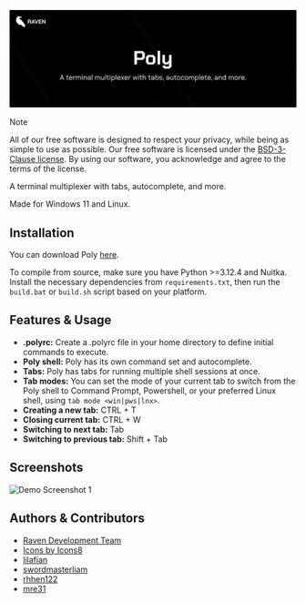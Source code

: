 <p align="center">
  <img src="banner.png" alt="Banner" width="800">
</p>

> [!NOTE]
> All of our free software is designed to respect your privacy, while being as simple to use as possible. Our free software is licensed under the [BSD-3-Clause license](https://ravendevteam.org/files/BSD-3-Clause.txt). By using our software, you acknowledge and agree to the terms of the license.

A terminal multiplexer with tabs, autocomplete, and more.

Made for Windows 11 and Linux.

## Installation
You can download Poly [here](https://ravendevteam.org/software/poly).

To compile from source, make sure you have Python >=3.12.4 and Nuitka. Install the necessary dependencies from `requirements.txt`, then run the `build.bat` or `build.sh` script based on your platform.

## Features & Usage
- **.polyrc:** Create a .polyrc file in your home directory to define initial commands to execute.
- **Poly shell:** Poly has its own command set and autocomplete.
- **Tabs:** Poly has tabs for running multiple shell sessions at once.
- **Tab modes:** You can set the mode of your current tab to switch from the Poly shell to Command Prompt, Powershell, or your preferred Linux shell, using `tab mode <win|pws|lnx>`.
- **Creating a new tab:** CTRL + T
- **Closing current tab:** CTRL + W
- **Switching to next tab:** Tab
- **Switching to previous tab:** Shift + Tab

## Screenshots

![Demo Screenshot 1](https://raw.githubusercontent.com/ravendevteam/poly/refs/heads/main/demo_screenshot_1.png)

## Authors & Contributors

- [Raven Development Team](https://ravendevteam.org/)
- [Icons by Icons8](https://icons8.com/)
- [lilafian](https://github.com/lilafian)
- [swordmasterliam](https://github.com/swordmasterliam)
- [rhhen122](https://github.com/rhhen122)
- [mre31](https://github.com/mre31)
